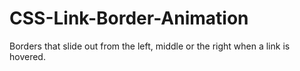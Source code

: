 # CSS-Link-Border-Animation
Borders that slide out from the left, middle or the right when a link is hovered.
